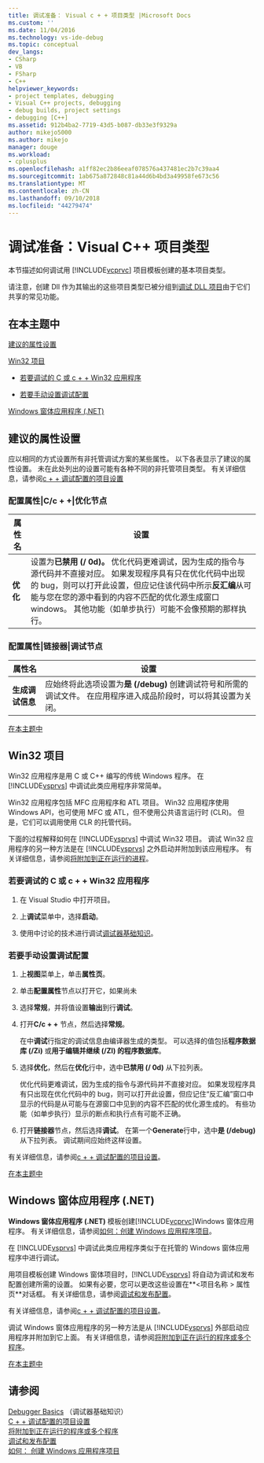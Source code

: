 ```yaml
---
title: 调试准备： Visual c + + 项目类型 |Microsoft Docs
ms.custom: ''
ms.date: 11/04/2016
ms.technology: vs-ide-debug
ms.topic: conceptual
dev_langs:
- CSharp
- VB
- FSharp
- C++
helpviewer_keywords:
- project templates, debugging
- Visual C++ projects, debugging
- debug builds, project settings
- debugging [C++]
ms.assetid: 912b4ba2-7719-43d5-b087-db33e3f9329a
author: mikejo5000
ms.author: mikejo
manager: douge
ms.workload:
- cplusplus
ms.openlocfilehash: a1ff82ec2b86eeaf078576a437481ec2b7c39aa4
ms.sourcegitcommit: 1ab675a872848c81a44d6b4bd3a49958fe673c56
ms.translationtype: MT
ms.contentlocale: zh-CN
ms.lasthandoff: 09/10/2018
ms.locfileid: "44279474"
---
```

# <a name="debugging-preparation-visual-c-project-types"></a>调试准备：Visual C++ 项目类型
本节描述如何调试用 [!INCLUDE[vcprvc](../code-quality/includes/vcprvc_md.md)] 项目模板创建的基本项目类型。  
  
 请注意，创建 Dll 作为其输出的这些项目类型已被分组到[调试 DLL 项目](../debugger/debugging-dll-projects.md)由于它们共享的常见功能。  
  
##  <a name="BKMK_In_this_topic"></a> 在本主题中  
 [建议的属性设置](#BKMK_Recommended_Property_Settings)  
  
 [Win32 项目](#BKMK_Win32_Projects)  
  
-   [若要调试的 C 或 c + + Win32 应用程序](#BKMK_To_debug_a_C_or_C___Win32_application)  
  
-   [若要手动设置调试配置](#BKMK_To_manually_set_a_Debug_configuration)  
  
 [Windows 窗体应用程序 (.NET)](#BKMK_Windows_Forms_Applications___NET_)  
  
##  <a name="BKMK_Recommended_Property_Settings"></a> 建议的属性设置  
 应以相同的方式设置所有非托管调试方案的某些属性。 以下各表显示了建议的属性设置。 未在此处列出的设置可能有各种不同的非托管项目类型。 有关详细信息，请参阅[c + + 调试配置的项目设置](../debugger/project-settings-for-a-cpp-debug-configuration.md)  
  
### <a name="configuration-properties-124-cc-124-optimization-node"></a>配置属性&#124;C/c + +&#124;优化节点  
  
|属性名|设置|  
|-------------------|-------------|  
|**优化**|设置为**已禁用 (/ 0d)。** 优化代码更难调试，因为生成的指令与源代码并不直接对应。 如果发现程序具有只在优化代码中出现的 bug，则可以打开此设置，但应记住该代码中所示**反汇编**从可能与您在您的源中看到的内容不匹配的优化源生成窗口windows。 其他功能（如单步执行）可能不会像预期的那样执行。|  
  
### <a name="configuration-properties-124-linker-124-debugging-node"></a>配置属性&#124;链接器&#124;调试节点  
  
|属性名|设置|  
|-------------------|-------------|  
|**生成调试信息**|应始终将此选项设置为**是 (/debug)** 创建调试符号和所需的调试文件。 在应用程序进入成品阶段时，可以将其设置为关闭。|  
  
 [在本主题中](../debugger/debugging-preparation-visual-cpp-project-types.md#BKMK_In_this_topic)  
  
##  <a name="BKMK_Win32_Projects"></a> Win32 项目  
 Win32 应用程序是用 C 或 C++ 编写的传统 Windows 程序。 在 [!INCLUDE[vsprvs](../code-quality/includes/vsprvs_md.md)] 中调试此类应用程序非常简单。  
  
 Win32 应用程序包括 MFC 应用程序和 ATL 项目。 Win32 应用程序使用 Windows API，也可使用 MFC 或 ATL，但不使用公共语言运行时 (CLR)。 但是，它们可以调用使用 CLR 的托管代码。  
  
 下面的过程解释如何在 [!INCLUDE[vsprvs](../code-quality/includes/vsprvs_md.md)] 中调试 Win32 项目。 调试 Win32 应用程序的另一种方法是在 [!INCLUDE[vsprvs](../code-quality/includes/vsprvs_md.md)] 之外启动并附加到该应用程序。 有关详细信息，请参阅[将附加到正在运行的进程](../debugger/attach-to-running-processes-with-the-visual-studio-debugger.md)。  
  
###  <a name="BKMK_To_debug_a_C_or_C___Win32_application"></a> 若要调试的 C 或 c + + Win32 应用程序  
  
1.  在 Visual Studio 中打开项目。  
  
2.  上**调试**菜单中，选择**启动**。  
  
3.  使用中讨论的技术进行调试[调试器基础知识](../debugger/getting-started-with-the-debugger.md)。  
  
###  <a name="BKMK_To_manually_set_a_Debug_configuration"></a> 若要手动设置调试配置  
  
1.  上**视图**菜单上，单击**属性页**。  
  
2.  单击**配置属性**节点以打开它，如果尚未  
  
3.  选择**常规**，并将值设置**输出**到行**调试**。  
  
4.  打开**C/c + +** 节点，然后选择**常规**。  
  
     在中**调试**行指定的调试信息由编译器生成的类型。 可以选择的值包括**程序数据库 (/Zi)** 或**用于编辑并继续 (/ZI) 的程序数据库**。  
  
5.  选择**优化**，然后在**优化**行中，选中**已禁用 (/ 0d)** 从下拉列表。  
  
     优化代码更难调试，因为生成的指令与源代码并不直接对应。 如果发现程序具有只出现在优化代码中的 bug，则可以打开此设置，但应记住“反汇编”窗口中显示的代码是从可能与在源窗口中见到的内容不匹配的优化源生成的。 有些功能（如单步执行）显示的断点和执行点有可能不正确。  
  
6.  打开**链接器**节点，然后选择**调试**。 在第一个**Generate**行中，选中**是 (/debug)** 从下拉列表。 调试期间应始终这样设置。  
  
 有关详细信息，请参阅[c + + 调试配置的项目设置](../debugger/project-settings-for-a-cpp-debug-configuration.md)。  
  
 [在本主题中](../debugger/debugging-preparation-visual-cpp-project-types.md#BKMK_In_this_topic)  
  
##  <a name="BKMK_Windows_Forms_Applications___NET_"></a> Windows 窗体应用程序 (.NET)  
 **Windows 窗体应用程序 (.NET)** 模板创建[!INCLUDE[vcprvc](../code-quality/includes/vcprvc_md.md)]Windows 窗体应用程序。 有关详细信息，请参阅[如何：创建 Windows 应用程序项目](https://docs.microsoft.com/previous-versions/visualstudio/visual-studio-2010/42wc9kk5(v=vs.100))。  
  
 在 [!INCLUDE[vsprvs](../code-quality/includes/vsprvs_md.md)] 中调试此类应用程序类似于在托管的 Windows 窗体应用程序中进行调试。  
  
 用项目模板创建 Windows 窗体项目时，[!INCLUDE[vsprvs](../code-quality/includes/vsprvs_md.md)] 将自动为调试和发布配置创建所需的设置。 如果有必要，您可以更改这些设置在**\<项目名称 > 属性页**对话框。 有关详细信息，请参阅[调试和发布配置](../debugger/how-to-set-debug-and-release-configurations.md)。  
  
 有关详细信息，请参阅[c + + 调试配置的项目设置](../debugger/project-settings-for-a-cpp-debug-configuration.md)。  
  
 调试 Windows 窗体应用程序的另一种方法是从 [!INCLUDE[vsprvs](../code-quality/includes/vsprvs_md.md)] 外部启动应用程序并附加到它上面。 有关详细信息，请参阅[将附加到正在运行的程序或多个程序](../debugger/attach-to-running-processes-with-the-visual-studio-debugger.md)。  
  
 [在本主题中](../debugger/debugging-preparation-visual-cpp-project-types.md#BKMK_In_this_topic)  
  
## <a name="see-also"></a>请参阅  
 [Debugger Basics](../debugger/getting-started-with-the-debugger.md) （调试器基础知识）  
 [C + + 调试配置的项目设置](../debugger/project-settings-for-a-cpp-debug-configuration.md)   
 [将附加到正在运行的程序或多个程序](../debugger/attach-to-running-processes-with-the-visual-studio-debugger.md)   
 [调试和发布配置](../debugger/how-to-set-debug-and-release-configurations.md)   
 [如何： 创建 Windows 应用程序项目](https://docs.microsoft.com/previous-versions/visualstudio/visual-studio-2010/42wc9kk5(v=vs.100))